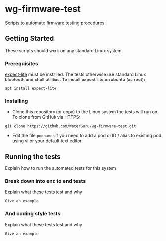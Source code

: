 # wg-firmware-test

Scripts to automate firmware testing procedures. 

## Getting Started

These scripts should work on any standard Linux system.

### Prerequisites

[expect-lite](http://expect-lite.sourceforge.net) must be installed. The tests otherwise use standard Linux bluetooth and shell utilities. To install expext-lite on ubuntu (as root):
```
apt install expect-lite
```

### Installing

* Clone this repository (or copy) to the Linux system the tests will run on. To clone from GitHub via HTTPS:
```
git clone https://github.com/WaterGuru/wg-firmware-test.git
```
* Edit the file ```podnames``` if you need to add a pod or ID / alias to existing pod using vi or your default text editor.

## Running the tests

Explain how to run the automated tests for this system

### Break down into end to end tests

Explain what these tests test and why

```
Give an example
```

### And coding style tests

Explain what these tests test and why

```
Give an example
```
